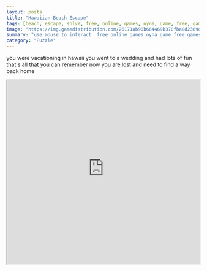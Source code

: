 ```yaml
---
layout: posts
title: "Hawaiian Beach Escape"
tags: [beach, escape, solve, free, online, games, oyna, game, free, games, play, play, games]
image: "https://img.gamedistribution.com/26171ab90b664469b370fba8d2389d6d.jpg"
summary: "use mouse to interact  free online games oyna game free games play play games"
category: "Puzzle"
---
```


you were vacationing in hawaii you went to a wedding and had lots of fun that s all that you can remember now you are lost and need to find a way back home

<iframe width="100%" height="480px;" src="https://flash.gamedistribution.com?game=26171ab90b664469b370fba8d2389d6d"></iframe>